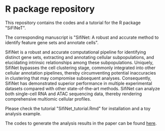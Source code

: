 # R package repository


This repository contains the codes and a tutorial for the R package "SiFINeT".

The corresponding manuscript is "SifiNet: A robust and accurate method to identify feature gene sets and annotate cells".

SifiNet is a robust and accurate computational pipeline for identifying distinct gene sets, extracting and annotating cellular subpopulations, and elucidating intrinsic relationships among these subpopulations. Uniquely, SifiNet bypasses the cell clustering stage, commonly integrated into other cellular annotation pipelines, thereby circumventing potential inaccuracies in clustering that may compromise subsequent analyses. Consequently, SifiNet has demonstrated superior performance in multiple experimental datasets compared with other state-of-the-art methods. SifiNet can analyze both single-cell RNA and ATAC sequencing data, thereby rendering comprehensive multiomic cellular profiles.

Please check the tutorial "SifiNet_tutorial.Rmd" for installation and a toy analysis example.

The codes to generate the analysis results in the paper can be found [here](https://github.com/jichunxie/SifiNet_manu_support).

